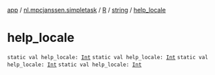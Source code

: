 [app](../../../index.md) / [nl.mpcjanssen.simpletask](../../index.md) / [R](../index.md) / [string](index.md) / [help_locale](.)

# help_locale

`static val help_locale: `[`Int`](https://kotlinlang.org/api/latest/jvm/stdlib/kotlin/-int/index.html)
`static val help_locale: `[`Int`](https://kotlinlang.org/api/latest/jvm/stdlib/kotlin/-int/index.html)
`static val help_locale: `[`Int`](https://kotlinlang.org/api/latest/jvm/stdlib/kotlin/-int/index.html)
`static val help_locale: `[`Int`](https://kotlinlang.org/api/latest/jvm/stdlib/kotlin/-int/index.html)